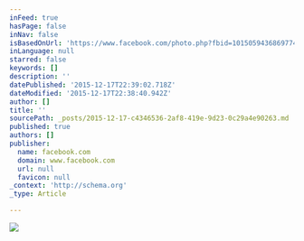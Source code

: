```yaml
---
inFeed: true
hasPage: false
inNav: false
isBasedOnUrl: 'https://www.facebook.com/photo.php?fbid=10150594368697744&set=pb.644672743.-2207520000.1450391271.&type=3&theater'
inLanguage: null
starred: false
keywords: []
description: ''
datePublished: '2015-12-17T22:39:02.718Z'
dateModified: '2015-12-17T22:38:40.942Z'
author: []
title: ''
sourcePath: _posts/2015-12-17-c4346536-2af8-419e-9d23-0c29a4e90263.md
published: true
authors: []
publisher:
  name: facebook.com
  domain: www.facebook.com
  url: null
  favicon: null
_context: 'http://schema.org'
_type: Article

---
```

![](https://scontent-lhr3-1.xx.fbcdn.net/hphotos-xla1/v/t1.0-9/406309_10150594368697744_1487127428_n.jpg?oh=7233e2cec186a1c4287808f6c2877766&oe=56E4205D)